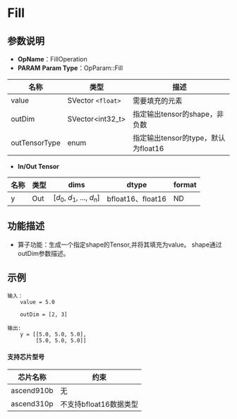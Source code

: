 # Fill

## 参数说明

- **OpName**：FillOperation
- **PARAM**
  **Param Type**：OpParam::Fill

| 名称          | 类型                | 描述                                |
| ------------- | ------------------- | ----------------------------------- |
| value         | SVector `<float>` | 需要填充的元素                      |
| outDim        | SVector<int32_t>    | 指定输出tensor的shape，非负数       |
| outTensorType | enum         | 指定输出tensor的type，默认为float16 |

- **In/Out Tensor**

| 名称 | 类型 | dims                             | dtype             | format |
| ---- | ---- | -------------------------------- | ----------------- | ------ |
| y    | Out  | [$d_0$, $d_1$, ..., $d_n$] | bfloat16、float16 | ND     |

## 功能描述

- 算子功能：生成一个指定shape的Tensor,并将其填充为value。
  shape通过outDim参数描述。

## 示例

```
输入：
    value = 5.0

    outDim = [2, 3]

输出:
    y = [[5.0, 5.0, 5.0],
         [5.0, 5.0, 5.0]]   
```

#### 支持芯片型号

| 芯片名称   | 约束                   |
| ---------- | ---------------------- |
| ascend910b | 无                     |
| ascend310p | 不支持bfloat16数据类型 |
